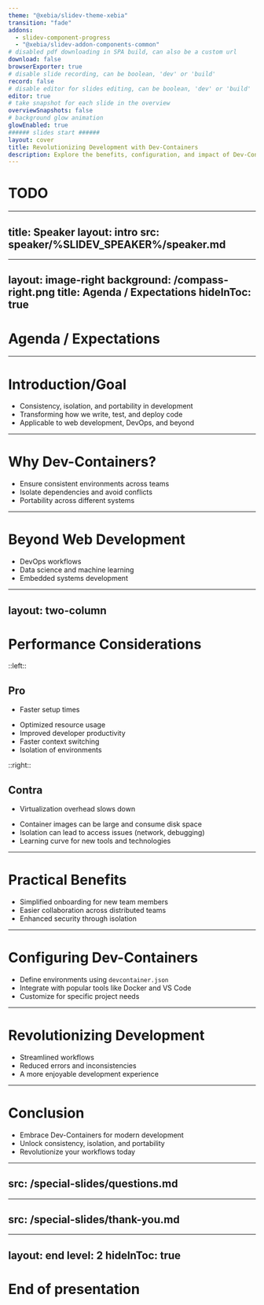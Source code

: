 ```yaml
---
theme: "@xebia/slidev-theme-xebia"
transition: "fade"
addons:
  - slidev-component-progress
  - "@xebia/slidev-addon-components-common"
# disabled pdf downloading in SPA build, can also be a custom url
download: false
browserExporter: true
# disable slide recording, can be boolean, 'dev' or 'build'
record: false
# disable editor for slides editing, can be boolean, 'dev' or 'build'
editor: true
# take snapshot for each slide in the overview
overviewSnapshots: false
# background glow animation
glowEnabled: true
###### slides start ######
layout: cover
title: Revolutionizing Development with Dev-Containers
description: Explore the benefits, configuration, and impact of Dev-Containers on modern development workflows.
---
```


# TODO

---
title: Speaker
layout: intro
src: speaker/%SLIDEV_SPEAKER%/speaker.md
---

---
layout: image-right
background: /compass-right.png
title: Agenda / Expectations
hideInToc: true
---

# Agenda / Expectations

<div class="ml-16">

<Toc minDepth="1" maxDepth="1" />

</div>

---

# Introduction/Goal

- Consistency, isolation, and portability in development
- Transforming how we write, test, and deploy code
- Applicable to web development, DevOps, and beyond


<!-- Notes -->
<!-- Welcome to this presentation on Dev-Containers. Today, we will explore how they can revolutionize your development process. -->

---

# Why Dev-Containers?

- Ensure consistent environments across teams
- Isolate dependencies and avoid conflicts
- Portability across different systems

<!-- Notes -->
<!-- Dev-Containers solve common issues like "it works on my machine" by providing consistent and isolated environments. -->

---

# Beyond Web Development

- DevOps workflows
- Data science and machine learning
- Embedded systems development

<!-- Notes -->
<!-- While Dev-Containers are popular in web development, their benefits extend to various other domains. -->

---
layout: two-column
---
# Performance Considerations

::left::

## Pro

- Faster setup times
<v-clicks>

- Optimized resource usage
- Improved developer productivity
- Faster context switching
- Isolation of environments
</v-clicks>

::right::

<v-click>

## Contra

- Virtualization overhead slows down
</v-click>
<v-clicks>

- Container images can be large and consume disk space
- Isolation can lead to access issues (network, debugging)
- Learning curve for new tools and technologies

</v-clicks>

<!-- Notes -->
<!-- Using Dev-Containers can even lead to performance improvements, making your workflows more efficient. -->

---

# Practical Benefits

- Simplified onboarding for new team members
- Easier collaboration across distributed teams
- Enhanced security through isolation

<!-- Notes -->
<!-- Let's dive into the practical benefits of using Dev-Containers in your projects. -->

---

# Configuring Dev-Containers

- Define environments using `devcontainer.json`
- Integrate with popular tools like Docker and VS Code
- Customize for specific project needs

<!-- Notes -->
<!-- Configuration is straightforward and allows for a high degree of customization to suit your project requirements. -->

---

# Revolutionizing Development

- Streamlined workflows
- Reduced errors and inconsistencies
- A more enjoyable development experience

<!-- Notes -->
<!-- By adopting Dev-Containers, you can transform your development process into something more efficient, secure, and enjoyable. -->

---

# Conclusion

- Embrace Dev-Containers for modern development
- Unlock consistency, isolation, and portability
- Revolutionize your workflows today

<!-- Notes -->
<!-- Thank you for joining this session. I hope you are inspired to explore Dev-Containers further. -->

---
src: /special-slides/questions.md
---

---
src: /special-slides/thank-you.md
---

---
layout: end
level: 2
hideInToc: true
---

# End of presentation